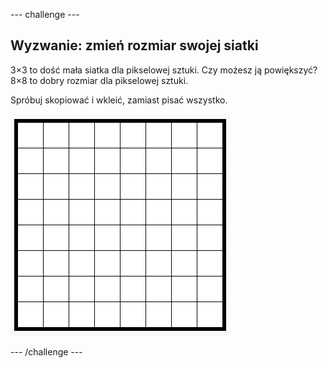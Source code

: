 \--- challenge \---

## Wyzwanie: zmień rozmiar swojej siatki

3×3 to dość mała siatka dla pikselowej sztuki. Czy możesz ją powiększyć? 8×8 to dobry rozmiar dla pikselowej sztuki.

Spróbuj skopiować i wkleić, zamiast pisać wszystko.

![zrzut ekranu](images/pixel-art-grid-8.png)

\--- /challenge \---